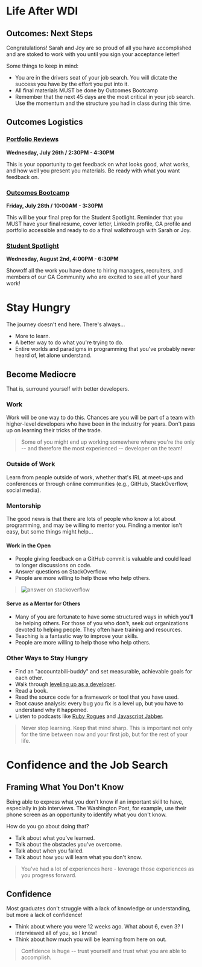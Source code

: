 # Life After WDI

## Outcomes: Next Steps

Congratulations!  Sarah and Joy are so proud of all you have accomplished and are stoked to work with you until you sign your acceptance letter!

Some things to keep in mind:
 - You are in the drivers seat of your job search.  You will dictate the success you have by the effort you put into it.
 - All final materials MUST be done by Outcomes Bootcamp
 - Remember that the next 45 days are the most critical in your job search.  Use the momentum and the structure you had in class during this time.

## Outcomes Logistics

### [Portfolio Reviews](https://github.com/ga-dc/outcomes/tree/master/roadmap/week13)

**Wednesday, July 26th / 2:30PM - 4:30PM**

This is your opportunity to get feedback on what looks good, what works, and how well you present you materials. Be ready with what you want feedback on.

### [Outcomes Bootcamp](https://github.com/ga-dc/outcomes/blob/master/roadmap/Outcomes%20Bootcamp/readme.md)

**Friday, July 28th / 10:00AM - 3:30PM**

This will be your final prep for the Student Spotlight. Reminder that you MUST have your final resume, cover letter, LinkedIn profile, GA profile and portfolio accessible and ready to do a final walkthrough with Sarah or Joy.

### [Student Spotlight](https://github.com/ga-dc/outcomes/blob/master/roadmap/Student%20Spotlight/readme.md)

**Wednesday, August 2nd, 4:00PM - 6:30PM**

Showoff all the work you have done to hiring managers, recruiters, and members of our GA Community who are excited to see all of your hard work!

# Stay Hungry

The journey doesn't end here. There's always...
* More to learn.
* A better way to do what you're trying to do.
* Entire worlds and paradigms in programming that you've probably never heard of, let alone understand.

## Become Mediocre

That is, surround yourself with better developers.

### Work

Work will be one way to do this. Chances are you will be part of a team with higher-level developers who have been in the industry for years. Don't pass up on learning their tricks of the trade.

> Some of you might end up working somewhere where you're the only -- and therefore the most experienced -- developer on the team!

### Outside of Work

Learn from people outside of work, whether that's IRL at meet-ups and conferences or through online communities (e.g., GitHub, StackOverflow, social media).

### Mentorship

The good news is that there are lots of people who know a lot about programming, and may be willing to mentor you. Finding a mentor isn't easy, but some things might help...

#### Work in the Open

* People giving feedback on a GitHub commit is valuable and could lead to longer discussions on code.
* Answer questions on StackOverflow.
* People are more willing to help those who help others.

> ![answer on stackoverflow](https://pbs.twimg.com/media/CpC4vBUVIAA2_PB.jpg)

#### Serve as a Mentor for Others

* Many of you are fortunate to have some structured ways in which you'll be helping others. For those of you who don't, seek out organizations devoted to helping people. They often have training and resources.
* Teaching is a fantastic way to improve your skills.
* People are more willing to help those who help others.

### Other Ways to Stay Hungry

* Find an "accountabili-buddy" and set measurable, achievable goals for each other.
* Walk through [leveling up as a developer](http://jasonrudolph.com/blog/2011/08/09/programming-achievements-how-to-level-up-as-a-developer/).
* Read a book.
* Read the source code for a framework or tool that you have used.
* Root cause analysis: every bug you fix is a level up, but you have to understand why it happened.
* Listen to podcasts like [Ruby Rogues](https://devchat.tv/ruby-rogues) and [Javascript Jabber](https://devchat.tv/js-jabber).

> Never stop learning. Keep that mind sharp. This is important not only for the time between now and your first job, but for the rest of your life.

# Confidence and the Job Search

## Framing What You Don't Know

Being able to express what you don't know if an important skill to have, especially in job interviews. The Washington Post, for example, use their phone screen as an opportunity to identify what you don't know.

How do you go about doing that?
* Talk about what you've learned.
* Talk about the obstacles you've overcome.
* Talk about when you failed.
* Talk about how you will learn what you don't know.

> You've had a lot of experiences here - leverage those experiences as you progress forward.

## Confidence

Most graduates don't struggle with a lack of knowledge or understanding, but more a lack of confidence!
* Think about where you were 12 weeks ago. What about 6, even 3? I interviewed all of you, so I know!
* Think about how much you will be learning from here on out.

> Confidence is huge -- trust yourself and trust what you are able to accomplish.
